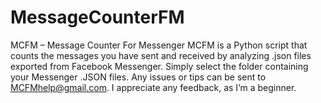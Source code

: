 # MessageCounterFM
MCFM – Message Counter For Messenger MCFM is a Python script that counts the messages you have sent and received by analyzing .json files exported from Facebook Messenger. Simply select the folder containing your Messenger .JSON files. Any issues or tips can be sent to MCFMhelp@gmail.com. I appreciate any feedback, as I’m a beginner.
